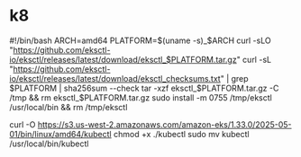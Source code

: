 # k8


#!/bin/bash
ARCH=amd64
PLATFORM=$(uname -s)_$ARCH
curl -sLO "https://github.com/eksctl-io/eksctl/releases/latest/download/eksctl_$PLATFORM.tar.gz"
curl -sL "https://github.com/eksctl-io/eksctl/releases/latest/download/eksctl_checksums.txt" | grep $PLATFORM | sha256sum --check
tar -xzf eksctl_$PLATFORM.tar.gz -C /tmp && rm eksctl_$PLATFORM.tar.gz
sudo install -m 0755 /tmp/eksctl /usr/local/bin && rm /tmp/eksctl

curl -O https://s3.us-west-2.amazonaws.com/amazon-eks/1.33.0/2025-05-01/bin/linux/amd64/kubectl
chmod +x ./kubectl
sudo mv kubectl /usr/local/bin/kubectl

